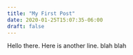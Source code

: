 ```yaml
---
title: "My First Post"
date: 2020-01-25T15:07:35-06:00
draft: false
---
```


Hello there.
Here is another line. blah blah

